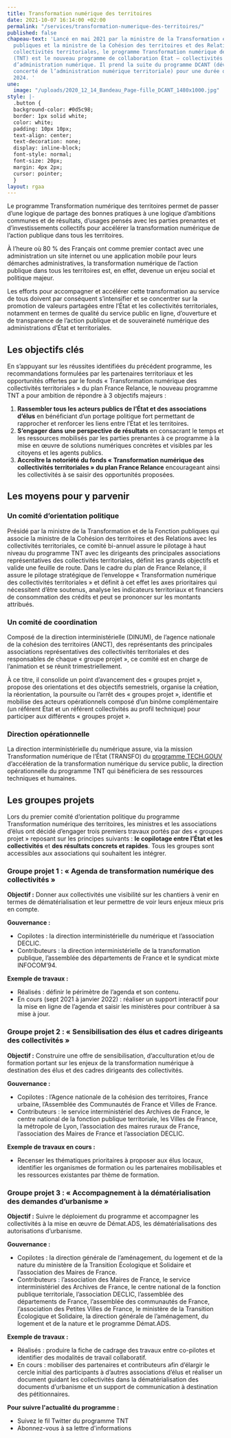```yaml
---
title: Transformation numérique des territoires
date: 2021-10-07 16:14:00 +02:00
permalink: "/services/transformation-numerique-des-territoires/"
published: false
chapeau-text: 'Lancé en mai 2021 par la ministre de la Transformation et de la Fonction
  publiques et la ministre de la Cohésion des territoires et des Relations avec les
  collectivités territoriales, le programme Transformation numérique des territoires
  (TNT) est le nouveau programme de collaboration État – collectivités en matière
  d’administration numérique. Il prend la suite du programme DCANT (développement
  concerté de l’administration numérique territoriale) pour une durée de 3 ans, jusqu''en
  2024. '
une:
  image: "/uploads/2020_12_14_Bandeau_Page-fille_DCANT_1480x1000.jpg"
style: |-
  .button {
  background-color: #0d5c98;
  border: 1px solid white;
  color: white;
  padding: 10px 10px;
  text-align: center;
  text-decoration: none;
  display: inline-block;
  font-style: normal;
  font-size: 20px;
  margin: 4px 2px;
  cursor: pointer;
  }
layout: rgaa
---
```


Le programme Transformation numérique des territoires permet de passer d’une logique de partage des bonnes pratiques à une logique d’ambitions communes et de résultats, d’usages pensés avec les parties prenantes et d’investissements collectifs pour
accélérer la transformation numérique de l’action publique dans tous les territoires.

À l’heure où 80 % des Français ont comme premier contact avec une administration un site internet ou une application mobile pour leurs démarches administratives, la transformation numérique de l’action publique dans tous les territoires est, en
effet, devenue un enjeu social et politique majeur. 

Les efforts pour accompagner et accélérer cette transformation au service de tous doivent par conséquent s’intensifier et se concentrer sur la promotion de valeurs partagées entre l’État et les collectivités territoriales, notamment en termes de qualité du service public en ligne, d’ouverture et de transparence de l’action publique et de souveraineté numérique des administrations d’État et territoriales.

## Les objectifs clés
En s’appuyant sur les réussites identifiées du précédent programme, les recommandations formulées par les partenaires territoriaux et les opportunités offertes par le fonds « Transformation numérique des collectivités territoriales » du plan France Relance, le nouveau programme TNT a pour ambition de répondre à 3 objectifs majeurs :
1. **Rassembler tous les acteurs publics de l’État et des associations d’élus** en bénéficiant d’un portage politique fort permettant de rapprocher et renforcer les liens entre l’État et les territoires.
2. **S’engager dans une perspective de résultats** en consacrant le temps et les ressources mobilisés par les parties prenantes à ce programme à la mise en œuvre de solutions numériques concrètes et visibles par les citoyens et les agents publics.
3. **Accroître la notoriété du fonds « Transformation numérique des collectivités
territoriales » du plan France Relance** encourageant ainsi les collectivités à se saisir des opportunités proposées.

## Les moyens pour y parvenir
### Un comité d’orientation politique 
Présidé par la ministre de la Transformation et de la Fonction publiques qui associe la ministre de la Cohésion des territoires et des Relations avec les collectivités
territoriales, ce comité bi-annuel assure le pilotage à haut niveau du programme TNT avec les dirigeants des principales associations représentatives des collectivités territoriales, définit les grands objectifs et valide une feuille de route.
Dans le cadre du plan de France Relance, il assure le pilotage stratégique de l’enveloppe « Transformation numérique des collectivités territoriales » et définit
à cet effet les axes prioritaires qui nécessitent d’être soutenus, analyse les indicateurs territoriaux et financiers de consommation des crédits et peut se prononcer sur les montants attribués.

### Un comité de coordination
Composé de la direction interministérielle (DINUM), de l’agence nationale de la cohésion des territoires (ANCT), des représentants des principales associations représentatives des collectivités territoriales et des responsables de chaque « groupe projet », ce comité est en charge de l’animation et se réunit trimestriellement.

À ce titre, il consolide un point d’avancement des « groupes projet », propose des orientations et des objectifs semestriels, organise la création, la réorientation,
la poursuite ou l’arrêt des « groupes projet », identifie et mobilise des acteurs opérationnels composé d’un binôme complémentaire (un référent État et un référent collectivités au profil technique) pour participer aux différents « groupes projet ».

### Direction opérationnelle
La direction interministérielle du numérique assure, via la mission Transformation numérique de l’État (TRANSFO) du [programme TECH.GOUV](https://www.numerique.gouv.fr/publications/tech-gouv-strategie-et-feuille-de-route-2019-2021/) d’accélération de la transformation numérique du service public, la direction opérationnelle du programme TNT qui bénéficiera de ses ressources techniques et humaines.


## Les groupes projets
Lors du premier comité d’orientation politique du programme Transformation numérique des territoires, les ministres et les associations d’élus ont décidé d’engager trois premiers travaux portés par des « groupes projet » reposant sur les principes suivants : **le copilotage entre l’État et les collectivités** et **des résultats
concrets et rapides**. Tous les groupes sont accessibles aux associations qui souhaitent les intégrer.

### Groupe projet 1 : « Agenda de transformation numérique des collectivités »
**Objectif :**
Donner aux collectivités une visibilité sur les chantiers à venir en termes
de dématérialisation et leur permettre de voir leurs enjeux mieux pris en compte.

**Gouvernance :**
* Copilotes : la direction interministérielle du numérique et l’association DECLIC.
* Contributeurs : la direction interministérielle de la transformation publique,
l’assemblée des départements de France et le syndicat mixte INFOCOM’94.

**Exemple de travaux :**
* Réalisés : définir le périmètre de l’agenda et son contenu.
* En cours (sept 2021 à janvier 2022) : réaliser un support interactif pour la mise en ligne de l’agenda et saisir les ministères pour contribuer à sa mise à jour.

### Groupe projet 2 : « Sensibilisation des élus et cadres dirigeants des collectivités »
**Objectif :**
Construire une offre de sensibilisation, d’acculturation et/ou de formation portant
sur les enjeux de la transformation numérique à destination des élus et des cadres
dirigeants des collectivités.

**Gouvernance :**
* Copilotes : l’Agence nationale de la cohésion des territoires, France urbaine, l’Assemblée des Communautés de France et Villes de France.
* Contributeurs : le service interministériel des Archives de France, le centre national de la fonction publique territoriale, les Villes de France, la métropole de Lyon, l’association des maires ruraux de France, l’association des Maires de France et l’association DECLIC.

**Exemple de travaux en cours :**
* Recenser les thématiques prioritaires à proposer aux élus locaux, identifier les organismes de formation ou les partenaires mobilisables et les ressources existantes par thème de formation.

### Groupe projet 3 : « Accompagnement à la dématérialisation des demandes d’urbanisme »
**Objectif :**
Suivre le déploiement du programme et accompagner les collectivités à la mise en œuvre de Démat.ADS, les dématérialisations des autorisations d’urbanisme.

**Gouvernance :**
* Copilotes : la direction générale de l’aménagement, du logement et de la nature
du ministère de la Transition Écologique et Solidaire et l’association des Maires de France.
* Contributeurs : l’association des Maires de France, le service interministériel des Archives de France, le centre national de la fonction publique territoriale, l’association DECLIC, l’assemblée des départements de France, l’assemblée des communautés de France, l’association des Petites Villes de France, le ministère de la Transition Écologique et Solidaire, la direction générale de l’aménagement, du logement et de la nature et le programme Démat.ADS.

**Exemple de travaux :**
* Réalisés : produire la fiche de cadrage des travaux entre co-pilotes et identifier
des modalités de travail collaboratif.
* En cours : mobiliser des partenaires et contributeurs afin d’élargir le cercle initial des participants à d’autres associations d’élus et réaliser un document guidant les collectivités dans la dématérialisation des documents d’urbanisme et un support de communication à destination des pétitionnaires.

**Pour suivre l'actualité du programme :**
* Suivez le fil Twitter du programme TNT
* Abonnez-vous à sa lettre d'informations